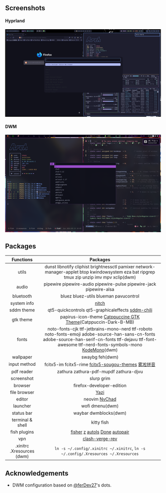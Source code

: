 ## Screenshots

#### Hyprland

![](./screenshots/hyprland.png)

#### DWM

![](./screenshots/dwm.png)

## Packages

<div align="center">

| Functions     | Packages                                                                           |
|:-------------:|:----------------------------------------------------------------------------------:|
| utils         | dunst libnotify cliphist brightnessctl pamixer network-manager-applet btop kwindowsystem eza bat ripgrep tmux zip unzip imv mpv xclip(dwm) |
| audio | pipewire pipewire-audio pipewire-pulse pipewire-jack pipewire-alsa |
| bluetooth | bluez bluez-utils blueman pavucontrol |
| system info   | [nitch](https://github.com/ssleert/nitch)                                          |
| sddm theme    | qt5-quickcontrols  qt5-graphicaleffects  [sddm-chili](https://github.com/MarianArlt/sddm-chili) |
| gtk theme    | papirus-icon-theme  [Catppuccine GTK Theme](https://store.kde.org/p/1715554/)(Catppuccin-Dark-B-MB) |
| fonts         | noto-fonts-cjk  ttf-jetbrains-mono-nerd  ttf-roboto noto-fonts-emoji adobe-source-han-sans-cn-fonts  adobe-source-han-serif-cn-fonts  ttf-dejavu ttf-font-awesome ttf-nerd-fonts-symbols-mono [KodeMono](https://fonts.google.com/specimen/Kode+Mono)(dwm) |
| wallpaper     | swaybg  feh(dwm)                                                     |
| input method  | fcitx5-im  fcitx5-rime [fcitx5-sougou-themes](https://github.com/sxqsfun/fcitx5-sogou-themes)  [雾凇拼音](https://github.com/Mark24Code/rime-auto-deploy) |
| pdf reader    | zathura  zathura-pdf-mupdf  zathura-djvu                                           |
| screenshot    | slurp  grim                                                               |
| browser       | firefox-developer-edition |
| file browser  | [Yazi](https://github.com/sxyazi/yazi)                                             |
| editor        | neovim  [NvChad](https://nvchad.com/)                                              |
| launcher      | wofi dmenu(dwm)                                                  |
| status bar    | waybar dwmblocks(dwm)                                           |
| terminal & shell      | kitty fish                               |
 fish plugins  | [fisher](https://github.com/jorgebucaran/fisher)  [z](https://github.com/jethrokuan/z) [autols](https://github.com/yuys13/autols.fish) [Done](https://github.com/franciscolourenco/done) [autopair](https://github.com/jorgebucaran/autopair.fish)|
| vpn           | [clash-verge-rev](https://github.com/clash-verge-rev/clash-verge-rev)   |
| .xinitrc .Xresources (dwm) | `ln -s ~/.config/.xinitrc ~/.xinitrc`, `ln -s ~/.config/.Xresources ~/.Xresources`  |

</div>

## Acknowledgements

- DWM configuration based on [@ferDev27](https://github.com/ferDev27/dwm)'s dots.
